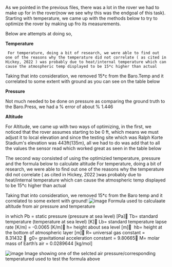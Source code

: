 As we pointed in the previous files, there was a lot in the rover we had to make up for in the rover(now we
see why this was the endgoal of this task). Starting with temperature, we came up with the methods below to
try to optimize the rover by making up fro its measurements.

Below are attempts at doing so,

**Temperature**

     For temperature, doing a bit of research, we were able to find out one of the reasons why the temperature did not correlate ( as cited in Hickey, 2022 ) was probably due to heat/internal temperature which can cause the atmospheric temp displayed to be 15*c higher than actual

Taking that into consideration, we removed 15*c from the Baro.Temp and it correlated to some extent with
ground as you can see on the table below







**Pressure**

Not much needed to be done on pressure as comparing the ground truth to the Baro.Press, we had a % error of
about % 1.446


**Altitude**

For Altitude, we came up with two ways of optimizing, in the first, we noticed that the rover assumes starting
to be 0 ft, which means we must adjust it to local elevation and since the testing site which was Ralph Korte
Stadium's elevation was 443ft(135m), all we had to do was add that to all the values the sensor read which worked 
great as seen in the table below






The second way consisted of using the optimizied temperature, pressure and the formula below
to calculate altitude
For temperature, doing a bit of research, we were able to find out one of the reasons why the temperature did not correlate ( as cited in Hickey, 2022 )was probably due to heat/internal temperature which can cause the atmospheric temp displayed to be 15*c higher than actual

Taking that into consideration, we removed 15*c from the Baro temp and it correlated to some extent with ground!
![image](https://github.com/Tomiwa2/MRE320_MarsRover/assets/49229168/3325956b-cd57-4804-987f-5bd71e72c562)
              Formula used to calculaate altitude from air pressure and temperature
              
in which
Pb = static pressure (pressure at sea level) 
[Pa] Tb= standard temperature (temperature at sea level) 
[K] Lb= standard temperature lapse rate [K/m] = -0.0065 [K/m]
h= height about sea level [m] 
hb= height at the bottom of atmospheric layer [m]
R= universal gas constant = 8.31432  
g0= gravitational acceleration constant = 9.80665
M= molar mass of Earth’s air = 0.0289644 [kg/mol]



![image](https://github.com/Tomiwa2/MRE320_MarsRover/assets/49229168/3daab93c-694e-44d8-bf90-9d566421ce46)
Image showing one of the selcted air pressure/corresponding temperatured used to test the formula above


